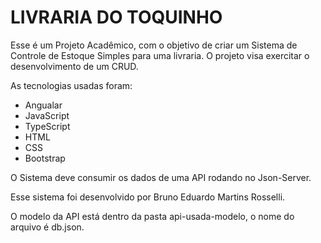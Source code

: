 # LIVRARIA DO TOQUINHO

Esse é um Projeto Acadêmico, com o objetivo de criar um Sistema de Controle de Estoque Simples para uma livraria.
O projeto visa exercitar o desenvolvimento de um CRUD.

As tecnologias usadas foram: 

 - Angualar
 - JavaScript
 - TypeScript
 - HTML
 - CSS
 - Bootstrap
 
O Sistema deve consumir os dados de uma API rodando no Json-Server.

Esse sistema foi desenvolvido por Bruno Eduardo Martins Rosselli.

O modelo da API está dentro da pasta api-usada-modelo, o nome do arquivo é db.json.
